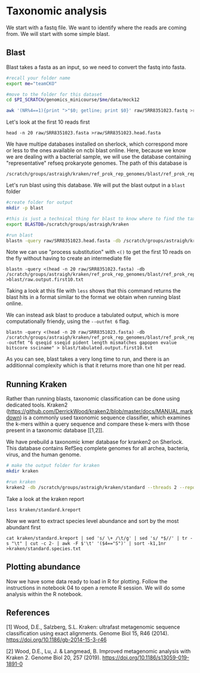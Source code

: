 # Taxonomic analysis

We start with a fastq file. We want to identify where the reads are coming from. We will start with some simple blast. 


## Blast

Blast takes a fasta as an input, so we need to convert the fastq into fasta.

```bash
#recall your folder name
export me="teamCKO"

#move to the folder for this dataset
cd $PI_SCRATCH/genomics_minicourse/$me/data/mock12

awk '(NR%4==1){print ">"$0; getline; print $0}' raw/SRR8351023.fastq >raw/SRR8351023.fasta
```

Let's look at the first 10 reads first
```
head -n 20 raw/SRR8351023.fasta >raw/SRR8351023.head.fasta
```

We have multipe databases installed on sherlock, which correspond more or less to the ones available on ncbi blast online. Here, because we know we are dealing with a bacterial sample, we will use the database containing "representative" refseq prokaryote genomes. The path of this database is  
```
/scratch/groups/astraigh/kraken/ref_prok_rep_genomes/blast/ref_prok_rep_genomes
```

Let's run blast using this database. We will put the blast output in a `blast` folder

```bash
#create folder for output
mkdir -p blast

#this is just a technical thing for blast to know where to find the taxonomy information
export BLASTDB=/scratch/groups/astraigh/kraken

#run blast
blastn -query raw/SRR8351023.head.fasta -db /scratch/groups/astraigh/kraken/ref_prok_rep_genomes/blast/ref_prok_rep_genomes >blast/rawoutput.first10.txt
```


Note we can use "process substitution" with `<()` to get the first 10 reads on the fly without having to create an intermediate file

```
blastn -query <(head -n 20 raw/SRR8351023.fasta) -db /scratch/groups/astraigh/kraken/ref_prok_rep_genomes/blast/ref_prok_rep_genomes >blast/raw.output.first10.txt
```

Taking a look at this file with `less` shows that this command returns the blast hits in a format similar to the format we obtain when running blast online. 

We can instead ask blast to produce a tabulated output, which is more computationally friendy, using the `--outfmt 6` flag.

```
blastn -query <(head -n 20 raw/SRR8351023.fasta) -db /scratch/groups/astraigh/kraken/ref_prok_rep_genomes/blast/ref_prok_rep_genomes -outfmt "6 qseqid sseqid pident length mismatches gapopen evalue bitscore ssciname" > blast/tabulated.output.first10.txt
```

As you can see, blast takes a very long time to run, and there is an additionnal complexity which is that it returns more than one hit per read.

## Running Kraken
Rather than running blasts, taxonomic classification can be done using dedicated tools. Kraken2 (https://github.com/DerrickWood/kraken2/blob/master/docs/MANUAL.markdown) is a commonly used taxonomic sequence classifier, which examines the k-mers within a query sequence and compare these k-mers with those present in a taxonomic database [[1,2]]. 

We have prebuild a taxonomic kmer database for kranken2 on Sherlock. This database contains RefSeq complete genomes for all archea, bacteria, virus, and the human genome. 


```bash
# make the output folder for kraken
mkdir kraken

#run kraken
kraken2 -db /scratch/groups/astraigh/kraken/standard --threads 2 --report kraken/standard.kreport --use-names --output kraken/standard.out.txt raw/SRR8351023.fastq
```

Take a look at the kraken report

```
less kraken/standard.kreport
```

Now we want to extract species level abundance and sort by the most abundant first


```
cat kraken/standard.kreport | sed 's/ \+ /\t/g' | sed 's/ *$//' | tr -s "\t" | cut -c 2- | awk -F $'\t' '($4=="S")' | sort -k1,1nr >kraken/standard.species.txt
```

## Plotting abundance

Now we have some data ready to load in R for plotting. Follow the instructions in notebook 04 to open a remote R session. We will do some analysis within the R notebook.

## References

<a id="1">[1]</a> 
Wood, D.E., Salzberg, S.L. Kraken: ultrafast metagenomic sequence classification using exact alignments. 
Genome Biol 15, R46 (2014). https://doi.org/10.1186/gb-2014-15-3-r46

<a id="1">[2]</a> 
Wood, D.E., Lu, J. & Langmead, B. Improved metagenomic analysis with Kraken 2.
Genome Biol 20, 257 (2019). https://doi.org/10.1186/s13059-019-1891-0

